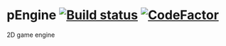 # pEngine [![Build status](https://ci.appveyor.com/api/projects/status/bugimw9j2fenx90r?svg=true)](https://ci.appveyor.com/project/AndreaDemontis/pengine) [![CodeFactor](https://www.codefactor.io/repository/github/pizzakun/pengine/badge)](https://www.codefactor.io/repository/github/pizzakun/pengine)

2D game engine
